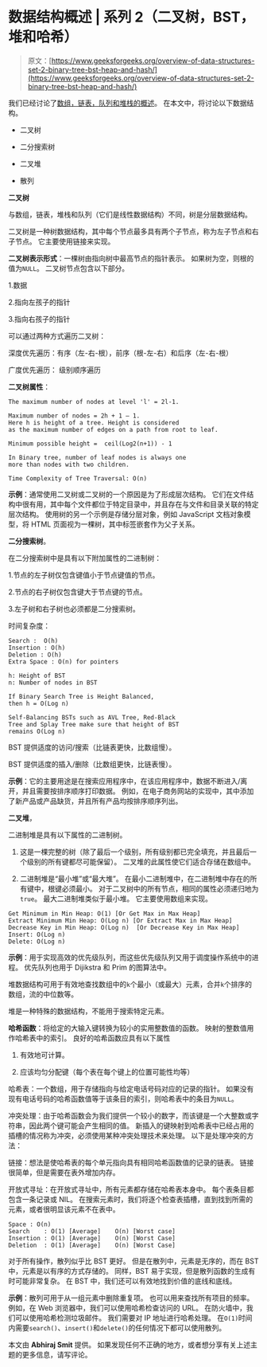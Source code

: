 # 数据结构概述 | 系列 2（二叉树，BST，堆和哈希）

> 原文：[https://www.geeksforgeeks.org/overview-of-data-structures-set-2-binary-tree-bst-heap-and-hash/](https://www.geeksforgeeks.org/overview-of-data-structures-set-2-binary-tree-bst-heap-and-hash/)

我们已经讨论了[数组，链表，队列和堆栈的概述](https://www.geeksforgeeks.org/overview-of-data-structures-set-1-linear-data-structures/)。 在本文中，将讨论以下数据结构。

+   二叉树

+   二分搜索树

+   二叉堆

+   散列

**二叉树**

与数组，链表，堆栈和队列（它们是线性数据结构）不同，树是分层数据结构。

二叉树是一种树数据结构，其中每个节点最多具有两个子节点，称为左子节点和右子节点。 它主要使用链接来实现。

**二叉树表示形式**：一棵树由指向树中最高节点的指针表示。 如果树为空，则根的值为`NULL`。 二叉树节点包含以下部分。

1.数据

2.指向左孩子的指针

3.指向右孩子的指针

可以通过两种方式遍历二叉树：

深度优先遍历：有序（左-右-根），前序（根-左-右）和后序（左-右-根）

广度优先遍历： 级别顺序遍历

**二叉树属性**：

```
The maximum number of nodes at level 'l' = 2l-1.

Maximum number of nodes = 2h + 1 – 1.
Here h is height of a tree. Height is considered 
as the maximum number of edges on a path from root to leaf.

Minimum possible height =  ceil(Log2(n+1)) - 1  

In Binary tree, number of leaf nodes is always one 
more than nodes with two children.

Time Complexity of Tree Traversal: O(n)

```

**示例**：通常使用二叉树或二叉树的一个原因是为了形成层次结构。 它们在文件结构中很有用，其中每个文件都位于特定目录中，并且存在与文件和目录关联的特定层次结构。 使用树的另一个示例是存储分层对象，例如 JavaScript 文档对象模型，将 HTML 页面视为一棵树，其中标签嵌套作为父子关系。

**二分搜索树**。

在二分搜索树中是具有以下附加属性的二进制树：

1.节点的左子树仅包含键值小于节点键值的节点。

2.节点的右子树仅包含键大于节点键的节点。

3.左子树和右子树也必须都是二分搜索树。

时间复杂度：

```
Search :  O(h)
Insertion : O(h)
Deletion : O(h)
Extra Space : O(n) for pointers

h: Height of BST
n: Number of nodes in BST

If Binary Search Tree is Height Balanced, 
then h = O(Log n) 

Self-Balancing BSTs such as AVL Tree, Red-Black
Tree and Splay Tree make sure that height of BST 
remains O(Log n)

```

BST 提供适度的访问/搜索（比链表更快，比数组慢）。

BST 提供适度的插入/删除（比数组更快，比链表慢）。

**示例**：它的主要用途是在搜索应用程序中，在该应用程序中，数据不断进入/离开，并且需要按排序顺序打印数据。 例如，在电子商务网站的实现中，其中添加了新产品或产品缺货，并且所有产品均按排序顺序列出。

**二叉堆**，

二进制堆是具有以下属性的二进制树。

1.  这是一棵完整的树（除了最后一个级别，所有级别都已完全填充，并且最后一个级别的所有键都尽可能保留）。 二叉堆的此属性使它们适合存储在数组中。

2.  二进制堆是“最小堆”或“最大堆”。 在最小二进制堆中，在二进制堆中存在的所有键中，根键必须最小。 对于二叉树中的所有节点，相同的属性必须递归地为`true`。 最大二进制堆类似于最小堆。 它主要使用数组来实现。

```
Get Minimum in Min Heap: O(1) [Or Get Max in Max Heap]
Extract Minimum Min Heap: O(Log n) [Or Extract Max in Max Heap]
Decrease Key in Min Heap: O(Log n)  [Or Decrease Key in Max Heap]
Insert: O(Log n) 
Delete: O(Log n)

```

**示例**：用于实现高效的优先级队列，而这些优先级队列又用于调度操作系统中的进程。 优先队列也用于 Dijikstra 和 Prim 的图算法中。

堆数据结构可用于有效地查找数组中的`k`个最小（或最大）元素，合并`k`个排序的数组，流的中位数等。

堆是一种特殊的数据结构，不能用于搜索特定元素。

**哈希函数**：将给定的大输入键转换为较小的实用整数值的函数。 映射的整数值用作哈希表中的索引。 良好的哈希函数应具有以下属性

1.  有效地可计算。

2.  应该均匀分配键（每个表在每个键上的位置可能性均等）

哈希表：一个数组，用于存储指向与给定电话号码对应的记录的指针。 如果没有现有电话号码的哈希函数值等于该条目的索引，则哈希表中的条目为`NULL`。

冲突处理：由于哈希函数会为我们提供一个较小的数字，而该键是一个大整数或字符串，因此两个键可能会产生相同的值。 新插入的键映射到哈希表中已经占用的插槽的情况称为冲突，必须使用某种冲突处理技术来处理。 以下是处理冲突的方法：

链接：想法是使哈希表的每个单元指向具有相同哈希函数值的记录的链表。 链接很简单，但是需要在表外增加内存。

开放式寻址：在开放式寻址中，所有元素都存储在哈希表本身中。 每个表条目都包含一条记录或 NIL。 在搜索元素时，我们将逐个检查表插槽，直到找到所需的元素，或者很明显该元素不在表中。

```
Space : O(n)
Search    : O(1) [Average]    O(n) [Worst case]
Insertion : O(1) [Average]    O(n) [Worst Case]
Deletion  : O(1) [Average]    O(n) [Worst Case]

```

对于所有操作，散列似乎比 BST 更好。 但是在散列中，元素是无序的，而在 BST 中，元素是以有序的方式存储的。 同样，BST 易于实现，但是散列函数的生成有时可能非常复杂。 在 BST 中，我们还可以有效地找到价值的底线和底线。

**示例**：散列可用于从一组元素中删除重复项。 也可以用来查找所有项目的频率。 例如，在 Web 浏览器中，我们可以使用哈希检查访问的 URL。 在防火墙中，我们可以使用哈希检测垃圾邮件。 我们需要对 IP 地址进行哈希处理。 在`O(1)`时间内需要`search()`、`insert()`和`delete()`的任何情况下都可以使用散列。

本文由 **Abhiraj Smit** 提供。 如果发现任何不正确的地方，或者想分享有关上述主题的更多信息，请写评论。

